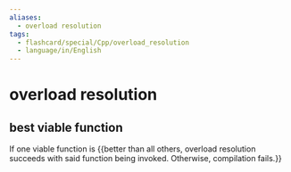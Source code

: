 ```yaml
---
aliases:
  - overload resolution
tags:
  - flashcard/special/Cpp/overload_resolution
  - language/in/English
---
```


# overload resolution

## best viable function

If one viable function is {{better than all others, overload resolution succeeds with said function being invoked. Otherwise, compilation fails.}} <!--SR:!2025-03-24,411,330-->
